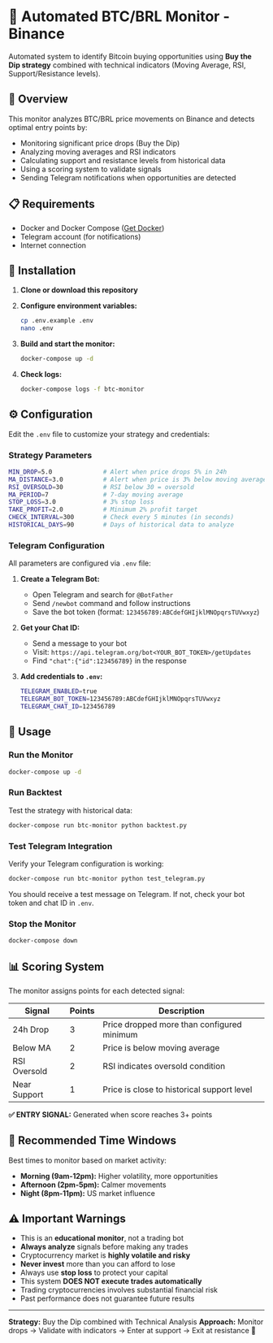 # 🤖 Automated BTC/BRL Monitor - Binance

Automated system to identify Bitcoin buying opportunities using **Buy the Dip strategy** combined with technical indicators (Moving Average, RSI, Support/Resistance levels).

## 🎯 Overview

This monitor analyzes BTC/BRL price movements on Binance and detects optimal entry points by:

- Monitoring significant price drops (Buy the Dip)
- Analyzing moving averages and RSI indicators
- Calculating support and resistance levels from historical data
- Using a scoring system to validate signals
- Sending Telegram notifications when opportunities are detected

## 📋 Requirements

- Docker and Docker Compose ([Get Docker](https://docs.docker.com/get-docker/))
- Telegram account (for notifications)
- Internet connection

## 🚀 Installation

1. **Clone or download this repository**

2. **Configure environment variables:**

   ```bash
   cp .env.example .env
   nano .env
   ```

3. **Build and start the monitor:**

   ```bash
   docker-compose up -d
   ```

4. **Check logs:**
   ```bash
   docker-compose logs -f btc-monitor
   ```

## ⚙️ Configuration

Edit the `.env` file to customize your strategy and credentials:

### Strategy Parameters

```bash
MIN_DROP=5.0              # Alert when price drops 5% in 24h
MA_DISTANCE=3.0           # Alert when price is 3% below moving average
RSI_OVERSOLD=30           # RSI below 30 = oversold
MA_PERIOD=7               # 7-day moving average
STOP_LOSS=3.0             # 3% stop loss
TAKE_PROFIT=2.0           # Minimum 2% profit target
CHECK_INTERVAL=300        # Check every 5 minutes (in seconds)
HISTORICAL_DAYS=90        # Days of historical data to analyze
```

### Telegram Configuration

All parameters are configured via `.env` file:

1. **Create a Telegram Bot:**

   - Open Telegram and search for `@BotFather`
   - Send `/newbot` command and follow instructions
   - Save the bot token (format: `123456789:ABCdefGHIjklMNOpqrsTUVwxyz`)

2. **Get your Chat ID:**

   - Send a message to your bot
   - Visit: `https://api.telegram.org/bot<YOUR_BOT_TOKEN>/getUpdates`
   - Find `"chat":{"id":123456789}` in the response

3. **Add credentials to `.env`:**
   ```bash
   TELEGRAM_ENABLED=true
   TELEGRAM_BOT_TOKEN=123456789:ABCdefGHIjklMNOpqrsTUVwxyz
   TELEGRAM_CHAT_ID=123456789
   ```

## 🏃 Usage

### Run the Monitor

```bash
docker-compose up -d
```

### Run Backtest

Test the strategy with historical data:

```bash
docker-compose run btc-monitor python backtest.py
```

### Test Telegram Integration

Verify your Telegram configuration is working:

```bash
docker-compose run btc-monitor python test_telegram.py
```

You should receive a test message on Telegram. If not, check your bot token and chat ID in `.env`.

### Stop the Monitor

```bash
docker-compose down
```

## 📊 Scoring System

The monitor assigns points for each detected signal:

| Signal       | Points | Description                                |
| ------------ | ------ | ------------------------------------------ |
| 24h Drop     | 3      | Price dropped more than configured minimum |
| Below MA     | 2      | Price is below moving average              |
| RSI Oversold | 2      | RSI indicates oversold condition           |
| Near Support | 1      | Price is close to historical support level |

**✅ ENTRY SIGNAL:** Generated when score reaches 3+ points

## 📅 Recommended Time Windows

Best times to monitor based on market activity:

- **Morning (9am-12pm):** Higher volatility, more opportunities
- **Afternoon (2pm-5pm):** Calmer movements
- **Night (8pm-11pm):** US market influence

## ⚠️ Important Warnings

- This is an **educational monitor**, not a trading bot
- **Always analyze** signals before making any trades
- Cryptocurrency market is **highly volatile and risky**
- **Never invest** more than you can afford to lose
- Always use **stop loss** to protect your capital
- This system **DOES NOT execute trades automatically**
- Trading cryptocurrencies involves substantial financial risk
- Past performance does not guarantee future results

---

**Strategy:** Buy the Dip combined with Technical Analysis
**Approach:** Monitor drops → Validate with indicators → Enter at support → Exit at resistance 🚀
